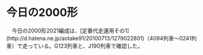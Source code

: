 # 今日の2000形

<div class="section">　今日の2000形2021編成は、[定番代走運用その1](http://d.hatena.ne.jp/aotake91/20100713/1279022801)（4094列車〜0241列車）で走っている。G123列車と、J190列車で確認した。</div>